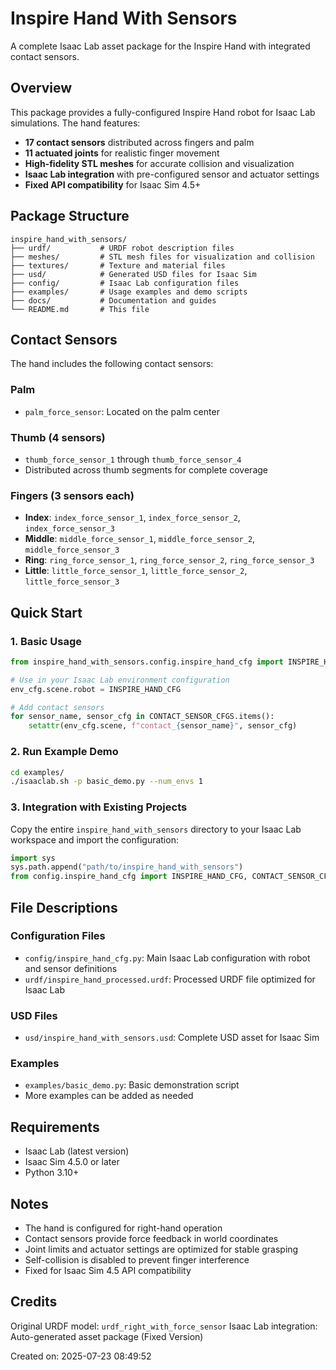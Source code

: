 # Inspire Hand With Sensors

A complete Isaac Lab asset package for the Inspire Hand with integrated contact sensors.

## Overview

This package provides a fully-configured Inspire Hand robot for Isaac Lab simulations. The hand features:
- **17 contact sensors** distributed across fingers and palm
- **11 actuated joints** for realistic finger movement
- **High-fidelity STL meshes** for accurate collision and visualization
- **Isaac Lab integration** with pre-configured sensor and actuator settings
- **Fixed API compatibility** for Isaac Sim 4.5+

## Package Structure

```
inspire_hand_with_sensors/
├── urdf/           # URDF robot description files
├── meshes/         # STL mesh files for visualization and collision
├── textures/       # Texture and material files  
├── usd/            # Generated USD files for Isaac Sim
├── config/         # Isaac Lab configuration files
├── examples/       # Usage examples and demo scripts
├── docs/           # Documentation and guides
└── README.md       # This file
```

## Contact Sensors

The hand includes the following contact sensors:

### Palm
- `palm_force_sensor`: Located on the palm center

### Thumb (4 sensors)
- `thumb_force_sensor_1` through `thumb_force_sensor_4`
- Distributed across thumb segments for complete coverage

### Fingers (3 sensors each)
- **Index**: `index_force_sensor_1`, `index_force_sensor_2`, `index_force_sensor_3`
- **Middle**: `middle_force_sensor_1`, `middle_force_sensor_2`, `middle_force_sensor_3`  
- **Ring**: `ring_force_sensor_1`, `ring_force_sensor_2`, `ring_force_sensor_3`
- **Little**: `little_force_sensor_1`, `little_force_sensor_2`, `little_force_sensor_3`

## Quick Start

### 1. Basic Usage

```python
from inspire_hand_with_sensors.config.inspire_hand_cfg import INSPIRE_HAND_CFG, CONTACT_SENSOR_CFGS

# Use in your Isaac Lab environment configuration
env_cfg.scene.robot = INSPIRE_HAND_CFG

# Add contact sensors
for sensor_name, sensor_cfg in CONTACT_SENSOR_CFGS.items():
    setattr(env_cfg.scene, f"contact_{sensor_name}", sensor_cfg)
```

### 2. Run Example Demo

```bash
cd examples/
./isaaclab.sh -p basic_demo.py --num_envs 1
```

### 3. Integration with Existing Projects

Copy the entire `inspire_hand_with_sensors` directory to your Isaac Lab workspace and import the configuration:

```python
import sys
sys.path.append("path/to/inspire_hand_with_sensors")
from config.inspire_hand_cfg import INSPIRE_HAND_CFG, CONTACT_SENSOR_CFGS
```

## File Descriptions

### Configuration Files
- `config/inspire_hand_cfg.py`: Main Isaac Lab configuration with robot and sensor definitions
- `urdf/inspire_hand_processed.urdf`: Processed URDF file optimized for Isaac Lab

### USD Files
- `usd/inspire_hand_with_sensors.usd`: Complete USD asset for Isaac Sim

### Examples
- `examples/basic_demo.py`: Basic demonstration script
- More examples can be added as needed

## Requirements

- Isaac Lab (latest version)
- Isaac Sim 4.5.0 or later
- Python 3.10+

## Notes

- The hand is configured for right-hand operation
- Contact sensors provide force feedback in world coordinates
- Joint limits and actuator settings are optimized for stable grasping
- Self-collision is disabled to prevent finger interference
- Fixed for Isaac Sim 4.5 API compatibility

## Credits

Original URDF model: `urdf_right_with_force_sensor`
Isaac Lab integration: Auto-generated asset package (Fixed Version)

Created on: 2025-07-23 08:49:52
